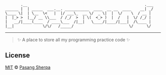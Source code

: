 ```
       .__                                                     .___
______ |  | _____  ___.__. ___________  ____  __ __  ____    __| _/
\____ \|  | \__  \<   |  |/ ___\_  __ \/  _ \|  |  \/    \  / __ | 
|  |_> >  |__/ __ \\___  / /_/  >  | \(  <_> )  |  /   |  \/ /_/ | 
|   __/|____(____  / ____\___  /|__|   \____/|____/|___|  /\____ | 
|__|             \/\/   /_____/                         \/      \/ 
```
---

> :sparkles: A place to store all my programming practice code :sparkles:

## License

[MIT](http://opensource.org/licenses/MIT) © [Pasang Sherpa](https://github.com/pasangsherpa)
